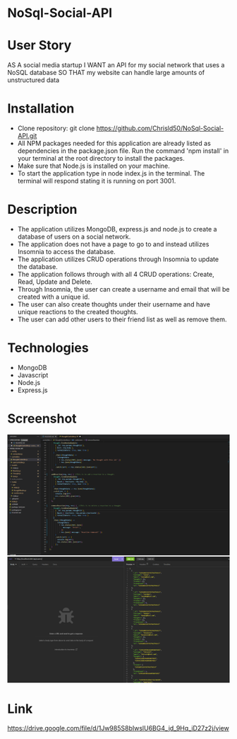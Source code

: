 # NoSql-Social-API

# User Story
AS A social media startup
I WANT an API for my social network that uses a NoSQL database
SO THAT my website can handle large amounts of unstructured data

# Installation
* Clone repository: git clone https://github.com/Chrisld50/NoSql-Social-API.git
* All NPM packages needed for this application are already listed as dependencies in the package.json file. Run the command 'npm install' in your terminal at the root directory to install the packages. 
* Make sure that Node.js is installed on your machine.
* To start the application type in node index.js in the terminal. The terminal will respond stating it is running on port 3001.

# Description
* The application utilizes MongoDB, express.js and node.js to create a database of users on a social network. 
* The application does not have a page to go to and instead utilizes Insomnia to access the database. 
* The application utilizes CRUD operations through Insomnia to update the database. 
* The application follows through with all 4 CRUD operations: Create, Read, Update and Delete.
* Through Insomnia, the user can create a username and email that will be created with a unique id.
* The user can also create thoughts under their username and have unique reactions to the created thoughts.
* The user can add other users to their friend list as well as remove them. 


# Technologies
* MongoDB 
* Javascript 
* Node.js 
* Express.js 

# Screenshot 
![Alt Text](/Screenshot/Social%20API%20Screenshot%201.png)
![Alt Text](/Screenshot/Social%20API%20Screenshot%202.png)


# Link 
https://drive.google.com/file/d/1Jw985S8bIwslU6BG4_jd_9Hq_iD27z2j/view
